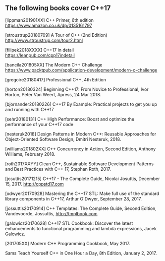 The following books cover C++17
-------------------------------

[lippman201901XX] C++ Primer, 6th edition  
https://www.amazon.co.uk/dp/0135161797

[stroustrup20180709] A Tour of C++ (2nd Edition)  
http://www.stroustrup.com/tour2.html

[filipek2018XXXX] C++17 in detail  
https://leanpub.com/cpp17indetail

[bancila201805XX] The Modern C++ Challenge  
https://www.packtpub.com/application-development/modern-c-challenge

[gregoire20180417] Professional C++, 4th Edition

[horton20180324] Beginning C++17: From Novice to Professional, Ivor Horton, Peter Van Weert, Apress, 24 Mar 2018.

[bjornander20180226] C++17 By Example: Practical projects to get you up and running with C++17

[sehr20180131] C++ High Performance: Boost and optimize the performance of your C++17 code

[nesteruk2018] Design Patterns in Modern C++: Reusable Approaches for Object-Oriented Software Design, Dmitri Nesteruk, 2018.

[williams201802XX] C++ Concurrency in Action, Second Edition, Anthony Williams, February 2018.

[roth2017XXYY] Clean C++, Sustainable Software Development Patterns and Best Practices with C++ 17, Stephan Roth, 2017.

[josuttis20171215] C++17 - The Complete Guide, Nicolai Josuttis, December 15, 2017.
  http://cppstd17.com

[odwyer20170928] Mastering the C++17 STL: Make full use of the standard library components in C++17, Arthur O'Dwyer, September 28, 2017.

[jossuttis20170914] C++ Templates: The Complete Guide, Second Edition, Vandevoorde, Jossuttis,
  http://tmplbook.com

[galowicz20170628] C++17 STL Cookbook: Discover the latest enhancements to functional programming and lambda expressions, Jacek Galowicz.

[201705XX] Modern C++ Programming Cookbook, May 2017.

Sams Teach Yourself C++ in One Hour a Day, 8th Edition, January 2, 2017.
